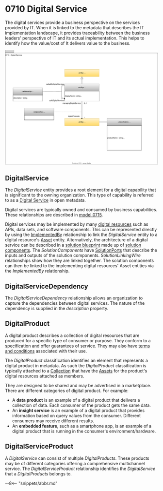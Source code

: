 <!-- SPDX-License-Identifier: CC-BY-4.0 -->
<!-- Copyright Contributors to the ODPi Egeria project 2020. -->


# 0710 Digital Service

The digital services provide a business perspective on the services provided by IT.  When it is linked to the metadata that describes the IT implementation landscape, it provides traceability between the business leaders' perspective of IT and its actual implementation.  This helps to identify how the value/cost of It delivers value to the business.

![UML](0710-Digital-Service.svg)

## DigitalService

The *DigitalService* entity provides a root element for a digital capability that is significant to the owning organization.  This type of capability is referred to as a [Digital Service](/practices/digital-services/overview) in open metadata.

Digital services are typically owned and consumed by business capabilities.  These relationships are described in [model 0715](/types/7/0715-Digital-Service-Ownership).

Digital services may be implemented by many [digital resources](/concepts/resource) such as APIs, data sets, and software components.  This can be represented directly by using the [ImplementedBy](/types/7/0737-Solution-Implementation) relationship to link the *DigitalService* entity to a digital resource's [Asset](/types/0/0010-Base-Model) entity.  Alternatively, the architecture of a digital service can be described in a [solution blueprint](/types/7/0740-Solution-Blueprints) made up of [solution components](/types/7/0730-Solution-Components).  The *SolutionComponents* have [SolutionPorts](/types/7/0735-Solution-Ports-and-Wires) that describe the inputs and outputs of the solution components.  *SolutionLinkingWire* relationships show how they are linked together.  The solution components can then be linked to the implementing digital resources' Asset entities via the *ImplementedBy* relationship.

## DigitalServiceDependency

The *DigitalServiceDependency* relationship allows an organization to capture the dependencies between digital services.  The nature of the dependency is supplied in the *description* property.

## DigitalProduct

A digital product describes a collection of digital resources that are produced for a specific type of consumer or purpose.  They conform to a specification and offer guarantees of service.  They may also have [terms and conditions](/types/4/0483-Terms-And-Conditions) associated with their use.

The *DigitalProduct* classification identifies an element that represents a digital product in metadata.  As such the *DigitalProduct* classification is typically attached to a [Collection](/types/0/0021-Collections) that have the [Assets](/types/0/0010-Base-Model) for the product's digital resources attached as members.

They are designed to be shared and may be advertised in a marketplace.   There are different categories of digital product.  For example:

* A **data product** is an example of a digital product that delivers a collection of data.  Each consumer of the product gets the same data.
* An **insight service** is an example of a digital product that provides information based on query values from the consumer.  Different consumers may receive different results.
* An **embedded feature**, such as a smartphone app, is an example of a digital product that is running in the consumer's environment/hardware.

## DigitalServiceProduct

A *DigitalService* can consist of multiple *DigitalProducts*.  These products may be of different categories offering a comprehensive multichannel service.
The *DigitalServiceProduct* relationship identifies the *DigitalService* that a *DigitalProducts* belongs to.

--8<-- "snippets/abbr.md"